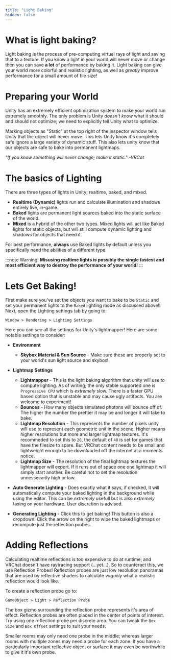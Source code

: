 ```yaml
---
title: "Light Baking"
hidden: false
---
```


# What is light baking?
Light baking is the process of pre-computing virtual rays of light and saving that to a texture. If you know a light in your world will never move or change then you can save **a lot** of performance by baking it. Light baking can give your world more colorful and realistic lighting, as well as *greatly* improve performance for a small amount of file size!

# Preparing your World
Unity has an extremely efficient optimization system to make your world run extremely smoothly. The only problem is Unity *doesn't know* what it should and should not optimize; we need to explicitly tell Unity what to optimize. 

Marking objects as "Static" at the top right of the inspector window tells Unity that the object will never move. This lets Unity know it's completely safe ignore a large variety of dynamic stuff. This also lets unity know that our objects are safe to bake into permanent lightmaps.

*"If you know something will never change; make it static." -VRCat*


# The basics of Lighting
There are three types of lights in Unity; realtime, baked, and mixed.  

- **Realtime (Dynamic)** lights run and calculate illumination and shadows entirely live, in-game.
- **Baked** lights are permanent light sources baked into the static surface of the world. 
- **Mixed** is a hybrid of the other two types. Mixed lights will act like Baked lights for static objects, but will still compute dynamic lighting and shadows for objects that need it.

For best performance, **always** use Baked lights by default unless you specifically need the abilities of a different type.

:::note Warning!
**Misusing realtime lights is possibly the single fastest and most efficient way to destroy the performance of your world!**
:::

# Lets Get Baking!
First make sure you've set the objects you want to bake to be `Static` and set your permanent lights to the `Baked` lighting mode as discussed above!! Next, open the Lighting settings tab by going to:

```Window > Rendering > Lighting Settings```

Here you can see all the settings for Unity's lightmapper! Here are some notable settings to consider:
- **Environment**
    - **Skybox Material & Sun Source** - Make sure these are properly set to your world's sun light source and skybox!
- **Lightmap Settings**
    - **Lightmapper** - This is the light baking algorithm that unity will use to compute lighting. As of writing; the only stable supported one is `Progressive CPU` which is *extremely* slow. There is a faster GPU based option that is unstable and may cause ugly artifacts. You are welcome to experiment!
    - **Bounces** - How many objects simulated photons will bounce off of. The higher the number the prettier it may be and longer it will take to bake.
    - **Lightmap Resolution** - This represents the number of pixels unity will use to represent each geometric unit in the scene. Higher means higher resolutions but more and larger lightmap textures. It's recommeded to set this to `20`, the default of `40` is set for games that have the filesize to spare. But VRChat content needs to be small and lightweight enough to be downloaded off the internet at a moments notice.
    - **Lightmap Size** - The resolution of the final lightmap textures the lightmapper will export. If it runs out of space one one lightmap it will simply start another. Be careful not to set the resolution unnessecarily high or low.

- **Auto Generate Lighting** - Does exactly what it says, if checked, it will automatically compute your baked lighting in the background while using the editor. This can be *extremely* usefull but is also *extremely* taxing on your hardware. User discretion is advised.
- **Generating Lighting** - Click this to get baking! This button is also a dropdown! Click the arrow on the right to wipe the baked lightmaps or recompute just the reflection probes.


# Adding Reflections
Calculating realtime reflections is too expensive to do at runtime; and VRChat doesn't have raytracing support (...yet...). So to counteract this, we use Reflection Probes! Reflection probes are just low resolution panoramas that are used by reflective shaders to calculate *vaguely* what a realistic reflection would look like.

To create a reflection probe go to:

```GameObject > Light > Reflection Probe```

The box gizmo surrounding the reflection probe represents it's area of effect. Reflection probes are often placed in the center of points of interest. Try using one reflection probe per discrete area. You can tweak the `Box Size` and `Box Offset` settings to suit your needs.

Smaller rooms may only need one probe in the middle; whereas larger rooms with multiple zones may need a probe for each zone. If you have a particularly important reflective object or surface it may even be worthwhile to give it it's own probe.
